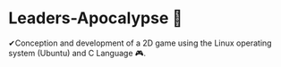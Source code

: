 # Leaders-Apocalypse 🧟​
✔Conception and development of a 2D game using the Linux operating system (Ubuntu) and C Language 🎮​. 
